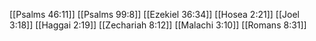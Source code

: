 [[Psalms 46:11]]
[[Psalms 99:8]]
[[Ezekiel 36:34]]
[[Hosea 2:21]]
[[Joel 3:18]]
[[Haggai 2:19]]
[[Zechariah 8:12]]
[[Malachi 3:10]]
[[Romans 8:31]]
